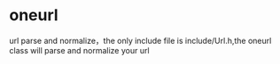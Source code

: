 oneurl
======

url parse and normalize，the only include file is include/Url.h,the oneurl class will parse and normalize your url
